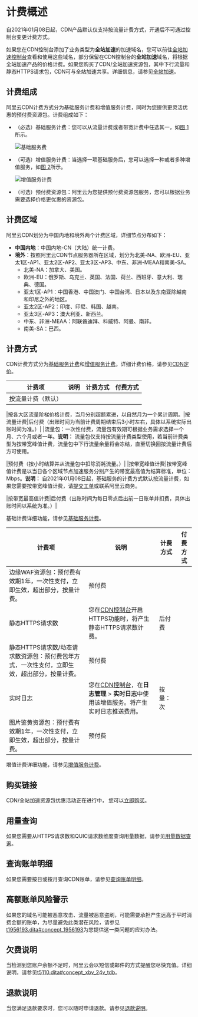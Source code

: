 # 计费概述

自2021年01月08日起，CDN产品默认仅支持按流量计费方式，开通后不可通过控制台变更计费方式。

如果您在CDN控制台添加了业务类型为**全站加速**的加速域名，您可以前往[全站加速控制台](https://account.alibabacloud.com/login/login.htm)查看和使用这些域名，部分保留在CDN控制台的**全站加速**域名，将根据全站加速产品的价格计费。如果您购买了CDN/全站加速资源包，其中下行流量和静态HTTPS请求包，CDN可与全站加速共享。详细信息，请参见[全站加速]()。

## 计费组成

阿里云CDN计费方式分为基础服务计费和增值服务计费，同时为您提供更灵活优惠的预付费资源包。计费组成如下：

-   （必选）基础服务计费：您可以从流量计费或者带宽计费中任选其一，如[图 1](#fig_d1o_sya_nvk)所示。

    ![基础服务费](../images/p246598.png "基础服务费")

-   （可选）增值服务计费：当选择一项基础服务后，您可以选择一种或者多种增值服务，如[图 2](#fig_65f_7c9_gqh)所示。

    ![增值服务计费](../images/p246609.png "增值服务费")

-   （可选）预付费资源包：阿里云为您提供预付费资源包服务，您可以根据业务需要选择价格更优惠的资源包。

## 计费区域

阿里云CDN划分为中国内地和境外两个计费区域，详细节点分布如下：

-   **中国内地**：中国内地-CN（大陆）统一计费。
-   **境外**：按照阿里云CDN节点服务器所在区域，划分为北美-NA、欧洲-EU、亚太1区-AP1、亚太2区-AP2、亚太3区-AP3、中东、非洲-MEAA和南美-SA。
    -   北美-NA：加拿大、美国。
    -   欧洲-EU：俄罗斯、乌克兰、英国、法国、荷兰、西班牙、意大利、瑞典、德国。
    -   亚太1区-AP1：中国香港、中国澳门、中国台湾、日本以及东南亚除越南和印尼之外的地区。
    -   亚太2区-AP2：印度、印尼、韩国、越南。
    -   亚太3区-AP3：澳大利亚、新西兰。
    -   中东、非洲-MEAA：阿联酋迪拜、科威特、阿曼、南非。
    -   南美-SA：巴西。

## 计费方式

CDN计费方式分为[基础服务计费](#table_wbd_iye_txc)和[增值服务计费](#table_ci9_2ze_f7w)。详细计费价格，请参见[CDN定价](https://www.alibabacloud.com/zh/product/cdn/pricing?spm=a2796.7980202.1167822.1.16755f45tSDVja)。

|计费项|说明|计费方式|付费方式|
|---|--|----|----|
|按流量计费（默认）

|按各大区流量阶梯价格计费，当月分别超额累进，以自然月为一个累计周期。|按流量计费|后付费（出账时间为当前计费周期结束后3小时左右，具体以系统实际出账时间为准。）|
|流量包：一次性付费，流量包有效期可根据业务需求选择一个月、六个月或者一年。**说明：** 流量包仅支持按流量计费类型使用，若当前计费类型为按带宽峰值计费，流量包中下行流量余量将会冻结，直至切换回按流量计费后方可使用。

|预付费（按小时结算并从流量包中扣除消耗流量。）|
|按带宽峰值计费|按带宽峰值计费是以当日各个区域节点加速服务分别产生的带宽最高值为结算标准，单位：Mbps。**说明：** 自2021年01月08日起，基础服务的计费方式默认按流量计费，如果您需要按带宽峰值计费，请[提交工单](https://workorder-intl.console.aliyun.com/?spm=5176.2020520001.aliyun_topbar.18.dbd44bd3e4f845#/ticket/createIndex)或联系阿里云商务。

|按带宽最高值计费|后付费（出账时间为每日零点后出前一日账单并扣费，具体出账时间以系统为准。）|

基础计费详细功能，请参见[基础服务计费](/intl.zh-CN/产品计费/计费方式/基础服务计费.md)。

|计费项|说明|计费方式|付费方式|
|---|--|----|----|
|边缘WAF资源包：预付费有效期1年，一次性支付，立即生效，超出部分，按量计费。|预付费|
|静态HTTPS请求数|您在[CDN控制台](https://account.alibabacloud.com/login/login.htm)开启HTTPS功能时，将产生静态HTTPS请求数计费。|后付费|
|静态HTTPS请求数/动态请求数资源包：预付费包年方式，一次性支付，立即生效，超出部分，按量计费。|预付费|
|实时日志|您在[CDN控制台](https://cdn.console.aliyun.com)，在**日志管理** \> **实时日志**中使用该增值服务。将产生实时日志推送费用。|按量：次|
|图片鉴黄资源包：预付费有效期1年，一次性支付，立即生效，超出部分，按量计费。|预付费|

增值计费详细功能，请参见[增值服务计费](/intl.zh-CN/产品计费/计费方式/增值服务计费.md)。

## 购买链接

CDN/全站加速资源包优惠活动正在进行中， 您可以[立即购买](https://common-buy-intl.aliyun.com/?commodityCode=%20cdn_bag_intl#/buy)。

## 用量查询

如果您需要从HTTPS请求数和QUIC请求数维度查询用量数据，请参见[用量数据查询](/intl.zh-CN/产品计费/用量和账单查询/用量数据查询.md)。

## 查询账单明细

如果您需要按日或按月查询CDN账单，请参见[查询账单明细](/intl.zh-CN/产品计费/用量和账单查询/查询账单明细.md)。

## 高额账单风险警示

如果您的域名可能被恶意攻击、流量被恶意盗刷，可能需要承担产生远高于平时消费金额的账单，为尽量避免此类潜在风险，请参见[t1956193.dita\#concept\_1956193](/intl.zh-CN/产品计费/用量和账单查询/攻击风险应对方案.md)为您提供这一类问题的应对办法。

## 欠费说明

当检测到您账户余额不足时，阿里云会以短信或邮件的方式提醒您尽快充值。详细说明，请参见[t5110.dita\#concept\_xbv\_24v\_tdb](/intl.zh-CN/产品计费/欠费说明.md)。

## 退款说明

当您满足退款要求时，您可以随时申请退款。请参见[退款说明](/intl.zh-CN/产品计费/退款说明.md)。

